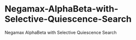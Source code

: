 # Negamax-AlphaBeta-with-Selective-Quiescence-Search
Negamax AlphaBeta with Selective Quiescence Search
